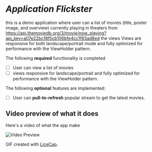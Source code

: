 # *Application Flickster*

this is a demo application where user can a list of movies (title, poster image, and overview) currently playing in theaters from 
https://api.themoviedb.org/3/movie/now_playing?api_key=a07e22bc18f5cb106bfe4cc1f83ad8ed
the views Views are responsive for both landscape/portrait mode and fully optimized for performance with the ViewHolder pattern.

The following **required** functionality is completed

* [ ]  User can view a list of movies
* [ ]  views responsive for landscape/portrait and fully optimized for performance with the ViewHolder pattern.

The following **optional** features are implemented:

* [ ] User can **pull-to-refresh** popular stream to get the latest movies.



## Video preview of what it does
Here's a video of what the app make

<img src="https://github.com/jetprog/DemoApplication/blob/master/Flickster.gif" title="Video Preview" alt="Video Preview">

GIF created with [LiceCap](http://www.cockos.com/licecap/).
